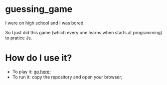 # guessing_game

I were on high school and I was bored. 

So I just did this game (which every one learns when starts at programming) to pratice Js.

# How do I use it?

- To play it: [go here;](https://rafa-leao.github.io/guessing_game/)
- To run it: copy the repository and open your browser;
